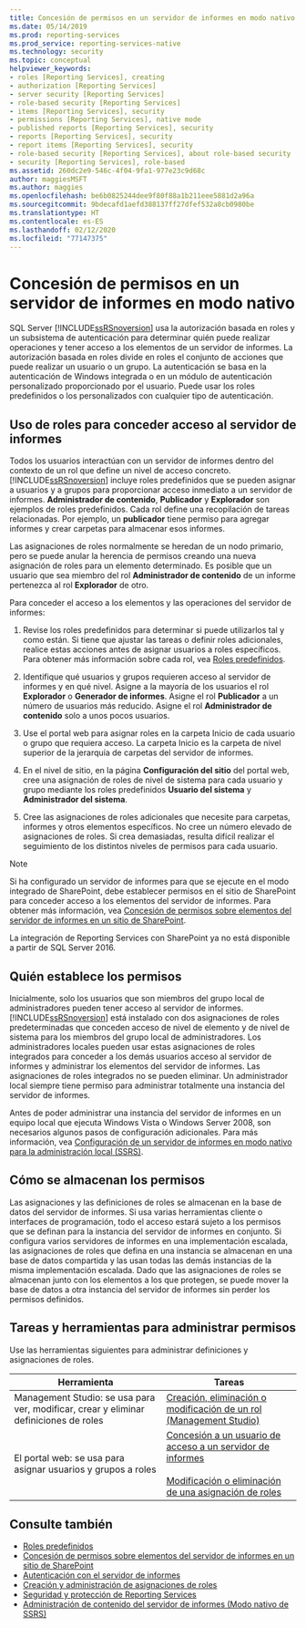 ```yaml
---
title: Concesión de permisos en un servidor de informes en modo nativo | Microsoft Docs
ms.date: 05/14/2019
ms.prod: reporting-services
ms.prod_service: reporting-services-native
ms.technology: security
ms.topic: conceptual
helpviewer_keywords:
- roles [Reporting Services], creating
- authorization [Reporting Services]
- server security [Reporting Services]
- role-based security [Reporting Services]
- items [Reporting Services], security
- permissions [Reporting Services], native mode
- published reports [Reporting Services], security
- reports [Reporting Services], security
- report items [Reporting Services], security
- role-based security [Reporting Services], about role-based security
- security [Reporting Services], role-based
ms.assetid: 260dc2e9-546c-4f04-9fa1-977e23c9d68c
author: maggiesMSFT
ms.author: maggies
ms.openlocfilehash: be6b0825244dee9f80f88a1b211eee5881d2a96a
ms.sourcegitcommit: 9bdecafd1aefd388137ff27dfef532a8cb0980be
ms.translationtype: HT
ms.contentlocale: es-ES
ms.lasthandoff: 02/12/2020
ms.locfileid: "77147375"
---
```

# <a name="grant-permissions-on-a-native-mode-report-server"></a>Concesión de permisos en un servidor de informes en modo nativo
  SQL Server [!INCLUDE[ssRSnoversion](../../includes/ssrsnoversion-md.md)] usa la autorización basada en roles y un subsistema de autenticación para determinar quién puede realizar operaciones y tener acceso a los elementos de un servidor de informes. La autorización basada en roles divide en roles el conjunto de acciones que puede realizar un usuario o un grupo. La autenticación se basa en la autenticación de Windows integrada o en un módulo de autenticación personalizado proporcionado por el usuario. Puede usar los roles predefinidos o los personalizados con cualquier tipo de autenticación.
  
## <a name="use-roles-to-grant-report-server-access"></a>Uso de roles para conceder acceso al servidor de informes
 Todos los usuarios interactúan con un servidor de informes dentro del contexto de un rol que define un nivel de acceso concreto. [!INCLUDE[ssRSnoversion](../../includes/ssrsnoversion-md.md)] incluye roles predefinidos que se pueden asignar a usuarios y a grupos para proporcionar acceso inmediato a un servidor de informes. **Administrador de contenido**, **Publicador** y **Explorador** son ejemplos de roles predefinidos. Cada rol define una recopilación de tareas relacionadas. Por ejemplo, un **publicador** tiene permiso para agregar informes y crear carpetas para almacenar esos informes.
  
 Las asignaciones de roles normalmente se heredan de un nodo primario, pero se puede anular la herencia de permisos creando una nueva asignación de roles para un elemento determinado. Es posible que un usuario que sea miembro del rol **Administrador de contenido** de un informe pertenezca al rol **Explorador** de otro.
  
 Para conceder el acceso a los elementos y las operaciones del servidor de informes:
  
1. Revise los roles predefinidos para determinar si puede utilizarlos tal y como están. Si tiene que ajustar las tareas o definir roles adicionales, realice estas acciones antes de asignar usuarios a roles específicos. Para obtener más información sobre cada rol, vea [Roles predefinidos](../../reporting-services/security/role-definitions-predefined-roles.md).
  
1. Identifique qué usuarios y grupos requieren acceso al servidor de informes y en qué nivel. Asigne a la mayoría de los usuarios el rol **Explorador** o **Generador de informes**. Asigne el rol **Publicador** a un número de usuarios más reducido. Asigne el rol **Administrador de contenido** solo a unos pocos usuarios.
  
1. Use el portal web para asignar roles en la carpeta Inicio de cada usuario o grupo que requiera acceso. La carpeta Inicio es la carpeta de nivel superior de la jerarquía de carpetas del servidor de informes.
  
1. En el nivel de sitio, en la página **Configuración del sitio** del portal web, cree una asignación de roles de nivel de sistema para cada usuario y grupo mediante los roles predefinidos **Usuario del sistema** y **Administrador del sistema**.
  
1. Cree las asignaciones de roles adicionales que necesite para carpetas, informes y otros elementos específicos. No cree un número elevado de asignaciones de roles. Si crea demasiadas, resulta difícil realizar el seguimiento de los distintos niveles de permisos para cada usuario.
  
> [!NOTE]  
>  Si ha configurado un servidor de informes para que se ejecute en el modo integrado de SharePoint, debe establecer permisos en el sitio de SharePoint para conceder acceso a los elementos del servidor de informes. Para obtener más información, vea [Concesión de permisos sobre elementos del servidor de informes en un sitio de SharePoint](../../reporting-services/security/granting-permissions-on-report-server-items-on-a-sharepoint-site.md).
> 
> La integración de Reporting Services con SharePoint ya no está disponible a partir de SQL Server 2016.
  
## <a name="who-sets-permissions"></a>Quién establece los permisos
 Inicialmente, solo los usuarios que son miembros del grupo local de administradores pueden tener acceso al servidor de informes. [!INCLUDE[ssRSnoversion](../../includes/ssrsnoversion-md.md)] está instalado con dos asignaciones de roles predeterminadas que conceden acceso de nivel de elemento y de nivel de sistema para los miembros del grupo local de administradores. Los administradores locales pueden usar estas asignaciones de roles integrados para conceder a los demás usuarios acceso al servidor de informes y administrar los elementos del servidor de informes. Las asignaciones de roles integrados no se pueden eliminar. Un administrador local siempre tiene permiso para administrar totalmente una instancia del servidor de informes.
 
 Antes de poder administrar una instancia del servidor de informes en un equipo local que ejecuta Windows Vista o Windows Server 2008, son necesarios algunos pasos de configuración adicionales. Para más información, vea [Configuración de un servidor de informes en modo nativo para la administración local &#40;SSRS&#41;](../../reporting-services/report-server/configure-a-native-mode-report-server-for-local-administration-ssrs.md).
  
## <a name="how-permissions-are-stored"></a>Cómo se almacenan los permisos
 Las asignaciones y las definiciones de roles se almacenan en la base de datos del servidor de informes. Si usa varias herramientas cliente o interfaces de programación, todo el acceso estará sujeto a los permisos que se definan para la instancia del servidor de informes en conjunto. Si configura varios servidores de informes en una implementación escalada, las asignaciones de roles que defina en una instancia se almacenan en una base de datos compartida y las usan todas las demás instancias de la misma implementación escalada. Dado que las asignaciones de roles se almacenan junto con los elementos a los que protegen, se puede mover la base de datos a otra instancia del servidor de informes sin perder los permisos definidos.
  
## <a name="tasks-and-tools-for-managing-permissions"></a>Tareas y herramientas para administrar permisos
 Use las herramientas siguientes para administrar definiciones y asignaciones de roles.
  
|Herramienta|Tareas|  
|----------|-----------|  
|Management Studio: se usa para ver, modificar, crear y eliminar definiciones de roles|[Creación, eliminación o modificación de un rol &#40;Management Studio&#41;](../../reporting-services/security/role-definitions-create-delete-or-modify.md)|  
|El portal web: se usa para asignar usuarios y grupos a roles|[Concesión a un usuario de acceso a un servidor de informes](../../reporting-services/security/grant-user-access-to-a-report-server.md)<br /><br /> [Modificación o eliminación de una asignación de roles](../../reporting-services/security/role-assignments-modify-or-delete.md)|  
  
## <a name="see-also"></a>Consulte también
 - [Roles predefinidos](../../reporting-services/security/role-definitions-predefined-roles.md)  
 - [Concesión de permisos sobre elementos del servidor de informes en un sitio de SharePoint](../../reporting-services/security/granting-permissions-on-report-server-items-on-a-sharepoint-site.md)  
 - [Autenticación con el servidor de informes](../../reporting-services/security/authentication-with-the-report-server.md)  
 - [Creación y administración de asignaciones de roles](../../reporting-services/security/create-and-manage-role-assignments.md)  
 - [Seguridad y protección de Reporting Services](../../reporting-services/security/reporting-services-security-and-protection.md)  
 - [Administración de contenido del servidor de informes &#40;Modo nativo de SSRS&#41;](../../reporting-services/report-server/report-server-content-management-ssrs-native-mode.md)  
  
  
